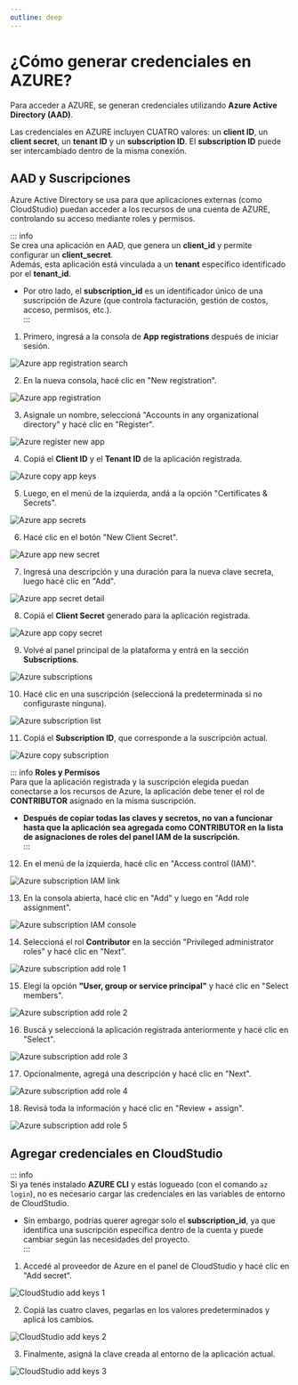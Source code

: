 ```yaml
---
outline: deep
---
```


# ¿Cómo generar credenciales en AZURE?  

Para acceder a AZURE, se generan credenciales utilizando **Azure Active Directory (AAD)**.  

Las credenciales en AZURE incluyen CUATRO valores: un **client ID**, un **client secret**, un **tenant ID** y un **subscription ID**. El **subscription ID** puede ser intercambiado dentro de la misma conexión.  

## AAD y Suscripciones  

Azure Active Directory se usa para que aplicaciones externas (como CloudStudio) puedan acceder a los recursos de una cuenta de AZURE, controlando su acceso mediante roles y permisos.  

::: info  
Se crea una aplicación en AAD, que genera un **client_id** y permite configurar un **client_secret**.  
Además, esta aplicación está vinculada a un **tenant** específico identificado por el **tenant_id**.  

- Por otro lado, el **subscription_id** es un identificador único de una suscripción de Azure (que controla facturación, gestión de costos, acceso, permisos, etc.).  
:::  

1. Primero, ingresá a la consola de **App registrations** después de iniciar sesión.  

![Azure app registration search](../../assets/images/azure_credentials/azure_credentials_console_search.png)  

2. En la nueva consola, hacé clic en "New registration".  

![Azure app registration](../../assets/images/azure_credentials/azure_credentials_app_registrations.png)  

3. Asignale un nombre, seleccioná "Accounts in any organizational directory" y hacé clic en "Register".  

![Azure register new app](../../assets/images/azure_credentials/azure_credentials_register_new_app.png)  

4. Copiá el **Client ID** y el **Tenant ID** de la aplicación registrada.  

![Azure copy app keys](../../assets/images/azure_credentials/azure_credentials_client_and_tenant_id.png)  

5. Luego, en el menú de la izquierda, andá a la opción "Certificates & Secrets".  

![Azure app secrets](../../assets/images/azure_credentials/azure_credentials_certificates_and_secrets_link.png)  

6. Hacé clic en el botón "New Client Secret".  

![Azure app new secret](../../assets/images/azure_credentials/azure_credentials_certificates_and_secrets.png)  

7. Ingresá una descripción y una duración para la nueva clave secreta, luego hacé clic en "Add".  

![Azure app secret detail](../../assets/images/azure_credentials/azure_credentials_certificates_and_secrets_add_new.png)  

8. Copiá el **Client Secret** generado para la aplicación registrada.  

![Azure app copy secret](../../assets/images/azure_credentials/azure_credentials_certificates_and_secrets_copy.png)  

9. Volvé al panel principal de la plataforma y entrá en la sección **Subscriptions**.  

![Azure subscriptions](../../assets/images/azure_credentials/azure_credentials_subscriptions_link.png)  

10. Hacé clic en una suscripción (seleccioná la predeterminada si no configuraste ninguna).  

![Azure subscription list](../../assets/images/azure_credentials/azure_credentials_subscriptions_list.png)  

11. Copiá el **Subscription ID**, que corresponde a la suscripción actual.  

![Azure copy subscription](../../assets/images/azure_credentials/azure_credentials_subscriptions_copy.png)  

::: info **Roles y Permisos**  
Para que la aplicación registrada y la suscripción elegida puedan conectarse a los recursos de Azure, la aplicación debe tener el rol de **CONTRIBUTOR** asignado en la misma suscripción.  

- **Después de copiar todas las claves y secretos, no van a funcionar hasta que la aplicación sea agregada como CONTRIBUTOR en la lista de asignaciones de roles del panel IAM de la suscripción.**  
:::  

12. En el menú de la izquierda, hacé clic en "Access control (IAM)".  

![Azure subscription IAM link](../../assets/images/azure_credentials/azure_credentials_subscriptions_iam_link.png)  

13. En la consola abierta, hacé clic en "Add" y luego en "Add role assignment".  

![Azure subscription IAM console](../../assets/images/azure_credentials/azure_credentials_subscriptions_iam.png)  

14. Seleccioná el rol **Contributor** en la sección "Privileged administrator roles" y hacé clic en "Next".  

![Azure subscription add role 1](../../assets/images/azure_credentials/azure_credentials_subscriptions_iam_role_assignment_1.png)  

15. Elegí la opción **"User, group or service principal"** y hacé clic en "Select members".  

![Azure subscription add role 2](../../assets/images/azure_credentials/azure_credentials_subscriptions_iam_role_assignment_2.png)  

16. Buscá y seleccioná la aplicación registrada anteriormente y hacé clic en "Select".  

![Azure subscription add role 3](../../assets/images/azure_credentials/azure_credentials_subscriptions_iam_role_assignment_3.png)  

17. Opcionalmente, agregá una descripción y hacé clic en "Next".  

![Azure subscription add role 4](../../assets/images/azure_credentials/azure_credentials_subscriptions_iam_role_assignment_4.png)  

18. Revisá toda la información y hacé clic en "Review + assign".  

![Azure subscription add role 5](../../assets/images/azure_credentials/azure_credentials_subscriptions_iam_role_assignment_5.png)  

## Agregar credenciales en CloudStudio  

::: info  
Si ya tenés instalado **AZURE CLI** y estás logueado (con el comando `az login`), no es necesario cargar las credenciales en las variables de entorno de CloudStudio.  

- Sin embargo, podrías querer agregar solo el **subscription_id**, ya que identifica una suscripción específica dentro de la cuenta y puede cambiar según las necesidades del proyecto.  
:::  

1. Accedé al proveedor de Azure en el panel de CloudStudio y hacé clic en "Add secret".  

![CloudStudio add keys 1](../../assets/images/azure_credentials/azure_credentials_cloud_studio_add_1.png)  

2. Copiá las cuatro claves, pegarlas en los valores predeterminados y aplicá los cambios.  

![CloudStudio add keys 2](../../assets/images/azure_credentials/azure_credentials_cloud_studio_add_2.png)  

3. Finalmente, asigná la clave creada al entorno de la aplicación actual.  

![CloudStudio add keys 3](../../assets/images/azure_credentials/azure_credentials_cloud_studio_add_3.png)  
